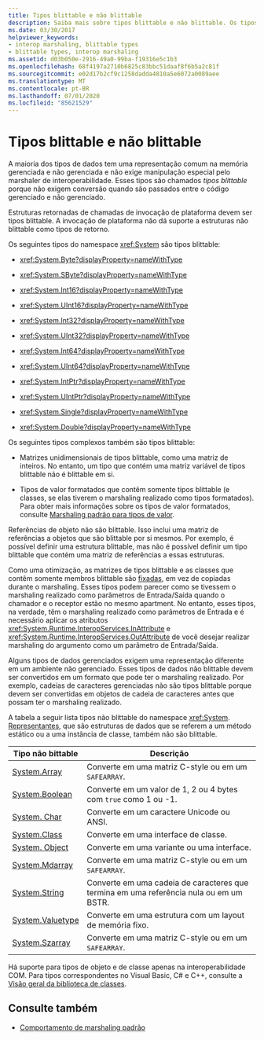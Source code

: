 ```yaml
---
title: Tipos blittable e não blittable
description: Saiba mais sobre tipos blittable e não blittable. Os tipos de dados blittable são normalmente representados em memória gerenciada e não gerenciada e não precisam de manipulação especial.
ms.date: 03/30/2017
helpviewer_keywords:
- interop marshaling, blittable types
- blittable types, interop marshaling
ms.assetid: d03b050e-2916-49a0-99ba-f19316e5c1b3
ms.openlocfilehash: 68f4197a2710b6825c83bbc51daaf8f6b5a2c81f
ms.sourcegitcommit: e02d17b2cf9c1258dadda4810a5e6072a0089aee
ms.translationtype: MT
ms.contentlocale: pt-BR
ms.lasthandoff: 07/01/2020
ms.locfileid: "85621529"
---
```

# <a name="blittable-and-non-blittable-types"></a>Tipos blittable e não blittable
A maioria dos tipos de dados tem uma representação comum na memória gerenciada e não gerenciada e não exige manipulação especial pelo marshaler de interoperabilidade. Esses tipos são chamados *tipos blittable* porque não exigem conversão quando são passados entre o código gerenciado e não gerenciado.  
  
 Estruturas retornadas de chamadas de invocação de plataforma devem ser tipos blittable. A invocação de plataforma não dá suporte a estruturas não blittable como tipos de retorno.  
  
 Os seguintes tipos do namespace <xref:System> são tipos blittable:  
  
- <xref:System.Byte?displayProperty=nameWithType>  
  
- <xref:System.SByte?displayProperty=nameWithType>  
  
- <xref:System.Int16?displayProperty=nameWithType>  
  
- <xref:System.UInt16?displayProperty=nameWithType>  
  
- <xref:System.Int32?displayProperty=nameWithType>  
  
- <xref:System.UInt32?displayProperty=nameWithType>  
  
- <xref:System.Int64?displayProperty=nameWithType>  
  
- <xref:System.UInt64?displayProperty=nameWithType>  
  
- <xref:System.IntPtr?displayProperty=nameWithType>  
  
- <xref:System.UIntPtr?displayProperty=nameWithType>  
  
- <xref:System.Single?displayProperty=nameWithType>  
  
- <xref:System.Double?displayProperty=nameWithType>  
  
 Os seguintes tipos complexos também são tipos blittable:  
  
- Matrizes unidimensionais de tipos blittable, como uma matriz de inteiros. No entanto, um tipo que contém uma matriz variável de tipos blittable não é blittable em si.  
  
- Tipos de valor formatados que contêm somente tipos blittable (e classes, se elas tiverem o marshaling realizado como tipos formatados). Para obter mais informações sobre os tipos de valor formatados, consulte [Marshaling padrão para tipos de valor](default-marshaling-behavior.md#default-marshaling-for-value-types).  
  
 Referências de objeto não são blittable. Isso inclui uma matriz de referências a objetos que são blittable por si mesmos. Por exemplo, é possível definir uma estrutura blittable, mas não é possível definir um tipo blittable que contém uma matriz de referências a essas estruturas.  
  
 Como uma otimização, as matrizes de tipos blittable e as classes que contêm somente membros blittable são [fixadas](copying-and-pinning.md), em vez de copiadas durante o marshaling. Esses tipos podem parecer como se tivessem o marshaling realizado como parâmetros de Entrada/Saída quando o chamador e o receptor estão no mesmo apartment. No entanto, esses tipos, na verdade, têm o marshaling realizado como parâmetros de Entrada e é necessário aplicar os atributos <xref:System.Runtime.InteropServices.InAttribute> e <xref:System.Runtime.InteropServices.OutAttribute> de você desejar realizar marshaling do argumento como um parâmetro de Entrada/Saída.  
  
 Alguns tipos de dados gerenciados exigem uma representação diferente em um ambiente não gerenciado. Esses tipos de dados não blittable devem ser convertidos em um formato que pode ter o marshaling realizado. Por exemplo, cadeias de caracteres gerenciadas não são tipos blittable porque devem ser convertidas em objetos de cadeia de caracteres antes que possam ter o marshaling realizado.  
  
 A tabela a seguir lista tipos não blittable do namespace <xref:System>. [Representantes](default-marshaling-behavior.md#default-marshaling-for-delegates), que são estruturas de dados que se referem a um método estático ou a uma instância de classe, também não são blittable.  
  
|Tipo não bittable|Descrição|  
|-------------------------|-----------------|  
|[System.Array](default-marshaling-for-arrays.md)|Converte em uma matriz C-style ou em um `SAFEARRAY`.|  
|[System.Boolean](https://docs.microsoft.com/previous-versions/dotnet/netframework-4.0/t2t3725f(v=vs.100))|Converte em um valor de 1, 2 ou 4 bytes com `true` como 1 ou -1.|  
|[System. Char](https://docs.microsoft.com/previous-versions/dotnet/netframework-4.0/6tyybbf2(v=vs.100))|Converte em um caractere Unicode ou ANSI.|  
|[System.Class](https://docs.microsoft.com/previous-versions/dotnet/netframework-4.0/s0968xy8(v=vs.100))|Converte em uma interface de classe.|  
|[System. Object](default-marshaling-for-objects.md)|Converte em uma variante ou uma interface.|  
|[System.Mdarray](default-marshaling-for-arrays.md)|Converte em uma matriz C-style ou em um `SAFEARRAY`.|  
|[System.String](default-marshaling-for-strings.md)|Converte em uma cadeia de caracteres que termina em uma referência nula ou em um BSTR.|  
|[System.Valuetype](https://docs.microsoft.com/previous-versions/dotnet/netframework-4.0/0t2cwe11(v=vs.100))|Converte em uma estrutura com um layout de memória fixo.|  
|[System.Szarray](default-marshaling-for-arrays.md)|Converte em uma matriz C-style ou em um `SAFEARRAY`.|  
  
 Há suporte para tipos de objeto e de classe apenas na interoperabilidade COM. Para tipos correspondentes no Visual Basic, C# e C++, consulte a [Visão geral da biblioteca de classes](../../standard/class-library-overview.md).  
  
## <a name="see-also"></a>Consulte também

- [Comportamento de marshaling padrão](default-marshaling-behavior.md)
